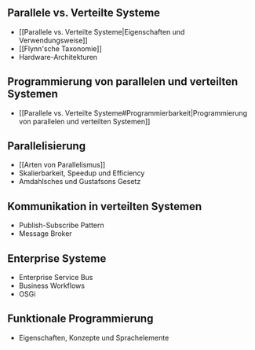 ## Parallele vs. Verteilte Systeme

- [[Parallele vs. Verteilte Systeme|Eigenschaften und Verwendungsweise]]
- [[Flynn'sche Taxonomie]]
- Hardware-Architekturen

## Programmierung von parallelen und verteilten Systemen

- [[Parallele vs. Verteilte Systeme#Programmierbarkeit|Programmierung von parallelen und verteilten Systemen]]

## Parallelisierung

- [[Arten von Parallelismus]]
- Skalierbarkeit, Speedup und Efficiency
- Amdahlsches und Gustafsons Gesetz

## Kommunikation in verteilten Systemen

- Publish-Subscribe Pattern
- Message Broker

## Enterprise Systeme

- Enterprise Service Bus
- Business Workflows
- OSGi

## Funktionale Programmierung

- Eigenschaften, Konzepte und Sprachelemente

